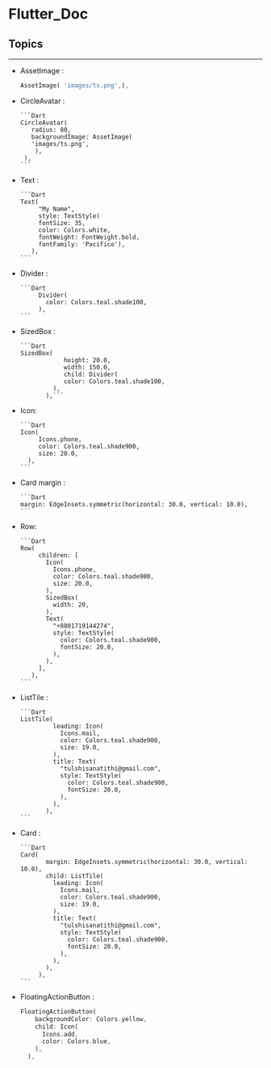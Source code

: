 # Flutter_Doc

## Topics
------------------------------
* AssetImage :

   ```Dart
   AssetImage( 'images/ts.png',),
   ```

* CircleAvatar :

      ```Dart
      CircleAvatar(
         radius: 80,
         backgroundImage: AssetImage(
         'images/ts.png',
          ),
       ),
      ```
        
* Text : 

      ```Dart
      Text(
           "My Name",
           style: TextStyle(
           fontSize: 35,
           color: Colors.white,
           fontWeight: FontWeight.bold,
           fontFamily: 'Pacifico'),
         ),
      ```

* Divider :

      ```Dart
           Divider(
             color: Colors.teal.shade100,
           ),
      ```

* SizedBox : 

      ```Dart
      SizedBox(
                  height: 20.0,
                  width: 150.0,
                  child: Divider(
                  color: Colors.teal.shade100,
               ),
             ),```

* Icon:

      ```Dart
      Icon(
           Icons.phone,
           color: Colors.teal.shade900,
           size: 20.0,
        ),
      ```
* Card margin : 

      ```Dart
      margin: EdgeInsets.symmetric(horizontal: 30.0, vertical: 10.0),
      ```

* Row: 

      ```Dart
      Row(
           children: [
             Icon(
               Icons.phone,
               color: Colors.teal.shade900,
               size: 20.0,
             ),
             SizedBox(
               width: 20,
             ),
             Text(
               "+8801719144274",
               style: TextStyle(
                 color: Colors.teal.shade900,
                 fontSize: 20.0,
               ),
             ),
           ],
         ),
      ```

* ListTile : 

      ```Dart
      ListTile(
               leading: Icon(
                 Icons.mail,
                 color: Colors.teal.shade900,
                 size: 19.0,
               ),
               title: Text(
                 "tulshisanatithi@gmail.com",
                 style: TextStyle(
                   color: Colors.teal.shade900,
                   fontSize: 20.0,
                 ),
               ),
             ),
      ```

* Card : 

      ```Dart
      Card(
             margin: EdgeInsets.symmetric(horizontal: 30.0, vertical: 10.0),
             child: ListTile(
               leading: Icon(
                 Icons.mail,
                 color: Colors.teal.shade900,
                 size: 19.0,
               ),
               title: Text(
                 "tulshisanatithi@gmail.com",
                 style: TextStyle(
                   color: Colors.teal.shade900,
                   fontSize: 20.0,
                 ),
               ),
             ),
           ),
      ```

* FloatingActionButton :

   ```Dart 
   FloatingActionButton(
       backgroundColor: Colors.yellow,
       child: Icon(
         Icons.add,
         color: Colors.blue,
       ),
     ),
   ```
